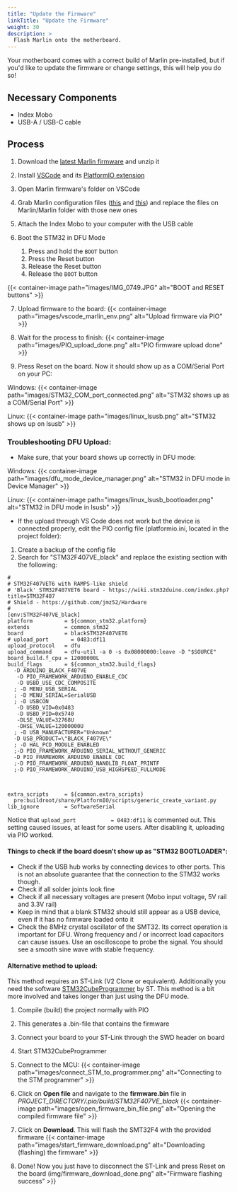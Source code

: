 ```yaml
---
title: "Update the Firmware"
linkTitle: "Update the Firmware"
weight: 30
description: >
  Flash Marlin onto the motherboard.
---
```


Your motherboard comes with a correct build of Marlin pre-installed, but if you'd like to update the firmware or change settings, this will help you do so!

## Necessary Components

* Index Mobo
* USB-A / USB-C cable

## Process

1. Download the [latest Marlin firmware](https://github.com/MarlinFirmware/Marlin/archive/2.0.x.zip) and unzip it
2. Install [VSCode](https://code.visualstudio.com/) and its [PlatformIO extension](https://marketplace.visualstudio.com/items?itemName=platformio.platformio-ide)
3. Open Marlin firmware's folder on VSCode
4. Grab Marlin configuration files ([this](https://github.com/MarlinFirmware/Configurations/raw/import-2.0.x/config/examples/Index/REV_03/Configuration.h) and [this](https://github.com/MarlinFirmware/Configurations/raw/import-2.0.x/config/examples/Index/REV_03/Configuration_adv.h)) and replace the files on Marlin/Marlin folder with those new ones

5. Attach the Index Mobo to your computer with the USB cable
6. Boot the STM32 in DFU Mode
    1. Press and hold the `BOOT` button
    2. Press the Reset button
    3. Release the Reset button
    4. Release the `BOOT` button

{{< container-image path="images/IMG_0749.JPG" alt="BOOT and RESET buttons" >}}

7. Upload firmware to the board:
{{< container-image path="images/vscode_marlin_env.png" alt="Upload firmware via PIO" >}}

8. Wait for the process to finish:
{{< container-image path="images/PIO_upload_done.png" alt="PIO firmware upload done" >}}

9. Press Reset on the board. Now it should show up as a COM/Serial Port on your PC:

Windows:
{{< container-image path="images/STM32_COM_port_connected.png" alt="STM32 shows up as a COM/Serial Port" >}}

Linux:
{{< container-image path="images/linux_lsusb.png" alt="STM32 shows up on lsusb" >}}

### **Troubleshooting DFU Upload:**

* Make sure, that your board shows up correctly in DFU mode: 

Windows:
{{< container-image path="images/dfu_mode_device_manager.png" alt="STM32 in DFU mode in Device Manager" >}}

Linux:
{{< container-image path="images/linux_lsusb_bootloader.png" alt="STM32 in DFU mode in lsusb" >}}

* If the upload through VS Code does not work but the device is connected properly, edit the PIO config file (platformio.ini, located in the project folder):

1. Create a backup of the config file
2. Search for "STM32F407VE_black" and replace the existing section with the following:

```
#
# STM32F407VET6 with RAMPS-like shield
# 'Black' STM32F407VET6 board - https://wiki.stm32duino.com/index.php?title=STM32F407
# Shield - https://github.com/jmz52/Hardware
#
[env:STM32F407VE_black]
platform          = ${common_stm32.platform}
extends           = common_stm32
board             = blackSTM32F407VET6
# upload_port       = 0483:df11
upload_protocol   = dfu
upload_command    = dfu-util -a 0 -s 0x08000000:leave -D "$SOURCE"
board_build.f_cpu = 12000000L
build_flags       = ${common_stm32.build_flags}
  -D ARDUINO_BLACK_F407VE
   -D PIO_FRAMEWORK_ARDUINO_ENABLE_CDC
   -D USBD_USE_CDC_COMPOSITE
  ; -D MENU_USB_SERIAL 
  ; -D MENU_SERIAL=SerialUSB
  ; -D USBCON 
   -D USBD_VID=0x0483
   -D USBD_PID=0x5740
   -DLSE_VALUE=32768U
   -DHSE_VALUE=12000000U
  ; -D USB_MANUFACTURER="Unknown"
  -D USB_PRODUCT=\"BLACK_F407VE\"
  ; -D HAL_PCD_MODULE_ENABLED
  ;-D PIO_FRAMEWORK_ARDUINO_SERIAL_WITHOUT_GENERIC
  -D PIO_FRAMEWORK_ARDUINO_ENABLE_CDC
  ;-D PIO_FRAMEWORK_ARDUINO_NANOLIB_FLOAT_PRINTF
  ;-D PIO_FRAMEWORK_ARDUINO_USB_HIGHSPEED_FULLMODE
   
  

extra_scripts     = ${common.extra_scripts}
  pre:buildroot/share/PlatformIO/scripts/generic_create_variant.py
lib_ignore        = SoftwareSerial
```
Notice that ```upload_port           = 0483:df11``` is commented out. This setting caused issues, at least for some users. After disabling it, uploading via PIO worked.

#### **Things to check if the board doesn't show up as "STM32 BOOTLOADER":**

* Check if the USB hub works by connecting devices to other ports. This is not an absolute guarantee that the connection to the STM32 works though.
* Check if all solder joints look fine
* Check if all necessary voltages are present (Mobo input voltage, 5V rail and 3.3V rail)
* Keep in mind that a blank STM32 should still appear as a USB device, even if it has no firmware loaded onto it
* Check the 8MHz crystal oscillator of the SMT32. Its correct operation is important for DFU. Wrong frequency and / or incorrect load capacitors can cause issues. Use an oscilloscope to probe the signal. You should see a smooth sine wave with stable frequency.

#### **Alternative method to upload:**

This method requires an ST-Link (V2 Clone or equivalent). Additionally you need the software  [STM32CubeProgrammer](https://www.st.com/en/development-tools/stm32cubeprog.html) by ST. This method is a bit more involved and takes longer than just using the DFU mode. 

1. Compile (build) the project normally with PIO
2. This generates a .bin-file that contains the firmware
3. Connect your board to your ST-Link through the SWD header on board
4. Start STM32CubeProgrammer
5. Connect to the MCU:
{{< container-image path="images/connect_STM_to_programmer.png" alt="Connecting to the STM programmer" >}}

6. Click on **Open file** and navigate to the **firmware.bin** file in *PROJECT_DIRECTORY/.pio/build/STM32F407VE_black*
{{< container-image path="images/open_firmware_bin_file.png" alt="Opening the compiled firmware file" >}}

7. Click on **Download**. This will flash the SMT32F4 with the provided firmware
{{< container-image path="images/start_firmware_download.png" alt="Downloading (flashing) the firmware" >}}

8. Done! Now you just have to disconnect the ST-Link and press Reset on the board (img/firmware_download_done.png" alt="Firmware flashing success" >}}
